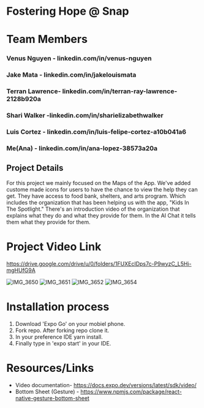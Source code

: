 # Fostering Hope @ Snap 

# Team Members

### Venus Nguyen - linkedin.com/in/venus-nguyen
### Jake Mata - linkedin.com/in/jakelouismata 
### Terran Lawrence- linkedin.com/in/terran-ray-lawrence-2128b920a
### Shari Walker -linkedin.com/in/sharielizabethwalker
### Luis Cortez - linkedin.com/in/luis-felipe-cortez-a10b041a6
### Me(Ana) - linkedin.com/in/ana-lopez-38573a20a

## Project Details
For this project we mainly focused on the Maps of the App. We've added custome made icons for users to have the chance to view the help they can get. They have access to food bank, shelters, and arts program. Which includes the organization that has been helping us with the app, "Kids In The Spotlight." There's an introduction video of the organization that explains what they do and what they provide for them. In the AI Chat it tells them what they provide for them. 

# Project Video Link
https://drive.google.com/drive/u/0/folders/1FUXEcIDps7c-P9wyzC_L5Hi-mgHUfG9A

![IMG_3650](https://user-images.githubusercontent.com/81542559/128968919-d49b4bdf-af0c-411c-b797-f57fd2add9d5.GIF)
![IMG_3651](https://user-images.githubusercontent.com/81542559/128969013-a758ab47-24a2-4ded-9851-a19253ad84da.GIF)
![IMG_3652](https://user-images.githubusercontent.com/81542559/128969033-f78b3654-d692-4098-91e0-3556d2b01818.GIF)
![IMG_3654](https://user-images.githubusercontent.com/81542559/128969035-486e8a8c-c5c2-4ade-b7ac-292326480089.GIF)

# Installation process 
1. Download 'Expo Go' on your mobiel phone. 
2. Fork repo. After forking repo clone it. 
3. In your preference IDE yarn install.
4. Finally type in 'expo start' in your IDE. 

# Resources/Links 
- Video documentation- https://docs.expo.dev/versions/latest/sdk/video/
- Bottom Sheet (Gesture) - https://www.npmjs.com/package/react-native-gesture-bottom-sheet

